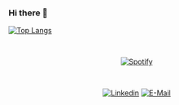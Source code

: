 ### Hi there 👋
[![Top Langs](https://github-readme-stats.vercel.app/api/top-langs/?username=daniyelchio&langs_count=10&layout=donut-vertical)](https://github.com/daniyelchio/github-readme-stats)

&nbsp;<div align="center">
  [![Spotify](https://spotify-now-playing-daniyels-projects.vercel.app/api/spotify?background_color=0d1117&border_color=ffffff)](https://open.spotify.com/user/denial)
</div>

&nbsp;<div align="center">
  [![Linkedin](https://img.shields.io/badge/linked-in-369?style=flat-square&logo=linkedin&logoColor=white&color=blue)](https://www.linkedin.com/in/daniyelcheah)
  [![E-Mail](https://img.shields.io/badge/email-reveal-2a8?style=flat-square&logo=gmail&logoColor=white)](https://daniyelkook@gmail.com/)
</div>

<!--
**daniyelchio/daniyelchio** is a ✨ _special_ ✨ repository because its `README.md` (this file) appears on your GitHub profile.

Here are some ideas to get you started:

- 🔭 I’m currently working on ...
- 🌱 I’m currently learning ...
- 👯 I’m looking to collaborate on ...
- 🤔 I’m looking for help with ...
- 💬 Ask me about ...
- 📫 How to reach me: ...
- 😄 Pronouns: ...
- ⚡ Fun fact: ...
-->
